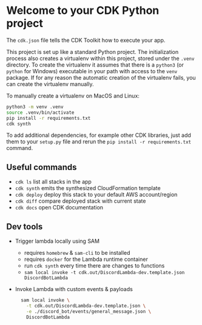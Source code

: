 # Welcome to your CDK Python project

The `cdk.json` file tells the CDK Toolkit how to execute your app.

This project is set up like a standard Python project. The initialization
process also creates a virtualenv within this project, stored under the `.venv`
directory. To create the virtualenv it assumes that there is a `python3`
(or `python` for Windows) executable in your path with access to the `venv`
package. If for any reason the automatic creation of the virtualenv fails,
you can create the virtualenv manually.

To manually create a virtualenv on MacOS and Linux:

```bash
python3 -m venv .venv
source .venv/bin/activate
pip install -r requirements.txt
cdk synth
```

To add additional dependencies, for example other CDK libraries, just add
them to your `setup.py` file and rerun the `pip install -r requirements.txt`
command.

## Useful commands

- `cdk ls` list all stacks in the app
- `cdk synth` emits the synthesized CloudFormation template
- `cdk deploy` deploy this stack to your default AWS account/region
- `cdk diff` compare deployed stack with current state
- `cdk docs` open CDK documentation

## Dev tools

- Trigger lambda locally using SAM

  - requires `homebrew` & `sam-cli` to be installed
  - requires `docker` for the Lambda runtime container
  - run `cdk synth` every time there are changes to functions
  - `sam local invoke -t cdk.out/DiscordLambda-dev.template.json DiscordBotLambda`

- Invoke Lambda with custom events & payloads

  ```bash
    sam local invoke \
      -t cdk.out/DiscordLambda-dev.template.json \
      -e ./discord_bot/events/general_message.json \
      DiscordBotLambda
  ```
